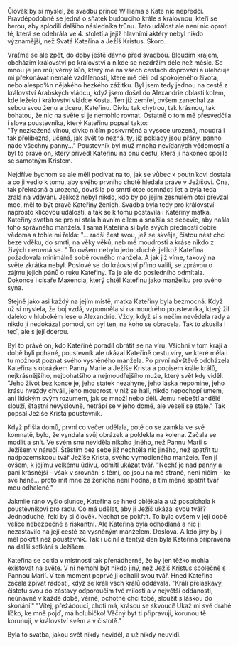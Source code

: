 Člověk by si myslel, že svadbu prince Williama s Kate nic nepředčí. Pravděpodobně se jedná o sňatek budoucího krále s královnou, kteří se berou, aby splodili dalšího následníka trůnu. Tato událost ale není nic oproti té, která se odehrála ve 4. století a jejíž hlavními aktéry nebyl nikdo významější, než Svatá Kateřina a Ježíš Kristus. Skoro.

Vraťme se ale zpět, do doby ještě dávno před svadbou. Bloudím krajem, obcházím království
po království a nikde se nezdržím déle než měsíc. Se mnou je jen můj věrný kůň, který mě na všech cestách doprovází a ulehčuje mi překonávat nemalé vzdálenosti, které mě dělí od spokojeného života, nebo alespo%n nějakého hezkého zážitku. Byl jsem tedy jednou na cestě z království Arabských vládcu, když jsem došel do Alexandrie oblasti kolem, kde leželo i království vládce Kosta. Ten již zemřel,
ovšem zanechal za sebou svou ženu a dceru, Kateřinu. Dívku tak chytrou, tak krásnou, tak bohatou, že nic na světe si je nemohlo rovnat. Ostatně o tom mě přesvedčila i slova poustevníka, který Kateřinu popsal takto:  
"Ty nezkažená vinou, dívko ničím poskvrněná a vysoce urozená, moudrá i tak přelíbezná, učená, jak svět to nezná, ty, již poklady jsou přány, panno nade všechny panny..." Poustevník byl muž mnoha
nevídaných vědomostí a byl to právě on, který přivedl Kateřinu na onu cestu, která ji nakonec spojila se samotným Kristem.

Nejdříve bychom se ale měli podívat na to, jak se vůbec k poutníkovi dostala a co ji vedlo k tomu, aby svého prvního chotě hledala práve v Ježíšovi. Ona, tak překrásná a urozená, dovršila po smrti otce osmnácti let a byla teda zralá na vdávání. Jelikož nebyl nikdo, kdo by po jejím zesnulém otci převzal moc, měl to být pravě Kateřiny ženich. Svadba byla tedy pro království naprosto klíčovou událostí, a tak se k tomu postavila i Kateřiny matka. Kateřiny svatba se pro ní stala hlavním cílem a snažila se sebevíc, aby našla toho správného manžela. I sama Kateřina si byla svých předností dobře vědoma a tohle mi řekla:
"... radši čest svou, jež se skvěje, čistou nést chci beze vděku, do smrti, na věky věků, neb mé moudrosti a kráse nikdo z živých nerovná se. "
To ovšem nebylo jednoduché, jelikož Kateřina požadovala minimálně sobě rovného manžela. A jak již víme, takový na světe zkrátka nebyl. Poslové se do kráovství přímo valili, se zprávou o zájmu jejich pánů o ruku Kateřiny. Ta je ale do posledního odmítala. Dokonce i císaře Maxencia, který chtěl Kateřinu jako manželku pro svého syna.

Stejně jako asi každý na jejím místě, matka Kateřiny byla bezmocná. Když už si myslela, že boj vzdá, vzpomněla si na moudrého poustevníka, který žil daleko v hlubokém lese u Alexandrie. Vždy, když si s nečím nevědela rady a nikdo jí nedokázal pomoci, on byl ten, na koho se obracela. Tak to zkusila i teď, ale s její dcerou.

Byl to právě on, kdo Kateřině poradil obrátit se na víru. Všichni v tom kraji a době byli pohané, poustevník ale ukázal Kateřině cestu víry, ve které měla i tu možnost poznat svého vysněného manžela. Po první návštěvě odcházela Kateřina s obrázkem Panny Marie a Ježíše Krista a popisem krále králů, nejkrásnějšího, nejbohatšího a nejmoudřejšího muže, který svět kdy viděl.
"Jeho život bez konce je, jeho statek nezahyne, jeho láska nepomine, jeho krásu hveždy chváli, jeho moudrost, v niž se halí, nikdo nepochopí umem, ani lidským svým rozumem, jak se množí nebo dělí. Jemu nebeští andělé slouží, šťastní nevýslovně, netrápí se v jeho domě, ale veselí se stále." Tak popsal Ježíše Krista poustevník.

Když přišla domů, první co večer udělala, poté co se zamkla ve své komnatě, bylo, že vyndala svůj obrázek a poklekla na kolena. Začala se modlit a snít. Ve svém snu neviděla nikoho jiného, než Pannu Marii s Ježíšem v náručí. Štěstím bez sebe již nechtěla nic jiného, než spatřit tu nadpozemskoou tvář Ježíše Krista, svého vymodleného manžele. Ten jí ovšem, k jejímu velkému údivu, odmítl ukázat tvář.
"Nechť je nad panny a paní krásnější - však v srovnání s těmi, co jsou na mé straně, není ničím - ke své haně... proto mít mne za ženicha není hodna, a tím méně spatřit tvář mou odhaleně."

Jakmile ráno vyšlo slunce, Kateřina se hned oblékala a už pospíchala k poustevníkovi pro radu. Co má udělat, aby ji Ježíš ukázal svou tvář? Jednoduché, řekl by si člověk. Nechat se pokřtít. To bylo ovšem v její době velice nebezpečné a riskantní. Ale Kateřina byla odhodlaná a nic ji nezastavilo na její cestě za vysněným manželem. Doslova. A kdo jiný by ji měl pokřtít než poustevník. Tak i učinil a tentýž den byla Kateřina připravena na další setkání s Ježíšem.

Kateřina se ocitla v místnosti tak přenádherné, že by jen těžko mohla existovat na světe. V ní nemohl být nikdo jiný, než Ježíš Kristus společně s Pannou Marií. V ten moment poprvé ji odhalil svou tvář. Hned Kateřina začala zpívat radostí, když se králi všch králů oddávala.
"Králi přelaskavý, čistotu svou do zástavy odporoučím tvé milosti a v největší oddanosti, neúnavně v každé době, věrně, ochotně chci tobě, sloužit s láskou do skonání."
"Vítej, přežádoucí, choti má, krásou se skvoucí! Ukaž mi své drahé líčko, ke mně pojď, má holubičko! Věčný byt ti připravuji, korunou tě korunuji, v království svém a v čistotě."

Byla to svatba, jakou svět nikdy neviděl, a už nikdy neuvidí.
